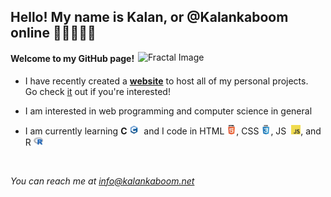 ## Hello! My name is Kalan, or @Kalankaboom online 🤙🏽👌🏽🌺

[<img align="right" alt="Fractal Image" width="300px" src="https://kalankaboom.net/fract.png"/>][website]

#### Welcome to my GitHub page!

- I have recently created a **[website][website]** to host all of my personal projects. </br> Go check [it][website] out if you're interested!

- I am interested in web programming and computer science in general

- I am currently learning **C** <img alt="C" width="15px" src="https://raw.githubusercontent.com/github/explore/80688e429a7d4ef2fca1e82350fe8e3517d3494d/topics/c/c.png" />&nbsp; and I code in HTML <img alt="HTML" width="15px" src="https://raw.githubusercontent.com/github/explore/80688e429a7d4ef2fca1e82350fe8e3517d3494d/topics/html/html.png" />, CSS <img alt="CSS" width="15px" src="https://raw.githubusercontent.com/github/explore/80688e429a7d4ef2fca1e82350fe8e3517d3494d/topics/css/css.png" />, JS &nbsp;<img alt="JavaScript" width="15px" src="https://raw.githubusercontent.com/github/explore/80688e429a7d4ef2fca1e82350fe8e3517d3494d/topics/javascript/javascript.png" />, and R <img alt="R" width="15px" src="https://raw.githubusercontent.com/github/explore/80688e429a7d4ef2fca1e82350fe8e3517d3494d/topics/r/r.png" />

</br>

*You can reach me at info@kalankaboom.net*

[website]: https://kalankaboom.net/
